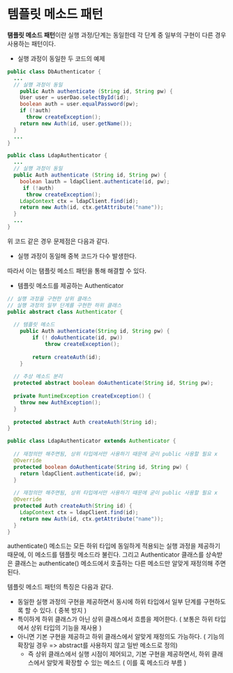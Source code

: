 # 템플릿 메소드 패턴

**탬플릿 메소드 패턴**이란 실행 과정/단계는 동일한데 각 단계 중 일부의 구현이 다른 경우 사용하는 패턴이다.

* 실행 과정이 동일한 두 코드의 예제

```java
public class DbAuthenticator {
  ...
  // 실행 과정이 동일
	public Auth authenticate (String id, String pw) {
    User user = userDao.selectById(id);
    boolean auth = user.equalPassword(pw);
    if (!auth)
      throw createException();
    return new Auth(id, user.getName());
  }	
  ...
}

public class LdapAuthenticator {
  ...
  // 실행 과정이 동일
  public Auth authenticate (String id, String pw) {
    boolean lauth = ldapClient.authenticate(id, pw);
     if (!auth)
      throw createException();
    LdapContext ctx = ldapClient.find(id);
    return new Auth(id, ctx.getAttribute("name"));
  }
  ...
}
```

위 코드 같은 경우 문제점은 다음과 같다.

* 실행 과정이 동일해 중복 코드가 다수 발생한다.

따라서 이는 탬플릿 메소드 패턴을 통해 해결할 수 있다.

* 템플릿 메소드를 제공하는 Authenticator

```java
// 실행 과정을 구현한 상위 클래스
// 실행 과정의 일부 단계를 구현한 하위 클래스
public abstract class Authenticator {
  
  // 템플릿 메소드
	public Auth authenticate(String id, String pw) {
		if (! doAuthenticate(id, pw)) 
			throw createException();
			
		return createAuth(id);
	}
	
  // 추상 메소드 분리
  protected abstract boolean doAuthenticate(String id, String pw);
  
  private RuntimeException createException() {
    throw new AuthException();
  }
  
  protected abstract Auth createAuth(String id);
}

public class LdapAuthenticator extends Authenticator {
  
  // 재정의만 해주면됨, 상위 타입에서만 사용하기 때문에 굳이 public 사용할 필요 x
  @Override
  protected boolean doAuthenticate(String id, String pw) {
    return ldapClient.authenticate(id, pw);
  }
  
  // 재정의만 해주면됨, 상위 타입에서만 사용하기 때문에 굳이 public 사용할 필요 x
  @Override
  protected Auth createAuth(String id) {
    LdapContext ctx = ldapClient.find(id);
    return new Auth(id, ctx.getAttribute("name"));
  }
}
```

authenticate() 메소드는 모든 하위 타입에 동일하게 적용되는 실행 과정을 제공하기 때문에, 이 메소드를 템플릿 메소드라 불린다. 그리고 Authenticator 클래스를 상속받은 클래스는 authenticate() 메소드에서 호출하는 다른 메소드만 알맞게 재정의해 주면 된다.

템플릿 메소드 패턴의 특징은 다음과 같다.

* 동일한 실행 과정의 구현을 제공하면서 동시에 하위 타입에서 일부 단계를 구현하도록 할 수 있다. ( 중복 방지 )
* 특이하게 하위 클래스가 아닌 상위 클래스에서 흐름을 제어한다. ( 보통은 하위 타입에서 상위 타입의 기능을 재사용 )
* 아니면 기본 구현을 제공하고 하위 클래스에서 알맞게 재정의도 가능하다. ( 기능의 확장일 경우 => abstract를 사용하지 않고 일반 메소드로 정의)
  * 즉 상위 클래스에서 실행 시점이 제어되고, 기본 구현을 제공하면서, 하위 클래스에서 알맞게 확장할 수 있는 메소드 ( 이를 훅 메소드라 부름 )

